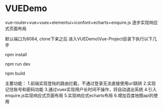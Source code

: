 # VUEDemo
vue-router+vue+vuex+elementui+iconfont+echarts+enquire.js
逐步实现响应式页面布局

默认端口为8084,
clone下来之后 进入VUEDemo\Vue-Project目录下执行以下几步

npm install

npm run dev

npm build

主要功能：
1.前端实现登陆的路由拦截，不通过登录无法直接使用url跳转
2.实现记住账号和密码功能
3.通过vuex实现用户长时间不操作，将自动退出系统
4.引入enquire.js实现响应式页面布局
5.实现响应式echarts布局
6.增加百度地图api的使用
